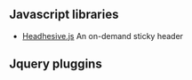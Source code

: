 ## Javascript libraries
* [Headhesive.js](https://markgoodyear.com/labs/headhesive/) An on-demand sticky header

## Jquery pluggins
